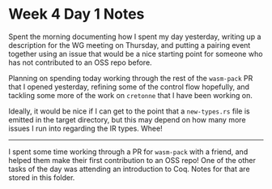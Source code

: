 # Week 4 Day 1 Notes

Spent the morning documenting how I spent my day yesterday, writing up a
description for the WG meeting on Thursday, and putting a pairing event
together using an issue that would be a nice starting point for someone who
has not contributed to an OSS repo before.

Planning on spending today working through the rest of the `wasm-pack` PR
that I opened yesterday, refining some of the control flow hopefully, and
tackling some more of the work on `cretonne` that I have been working on.

Ideally, it would be nice if I can get to the point that a `new-types.rs` file
is emitted in the target directory, but this may depend on how many more
issues I run into regarding the IR types. Whee!

---

I spent some time working through a PR for `wasm-pack` with a friend, and
helped them make their first contribution to an OSS repo! One of the other
tasks of the day was attending an introduction to Coq. Notes for that are
stored in this folder.

